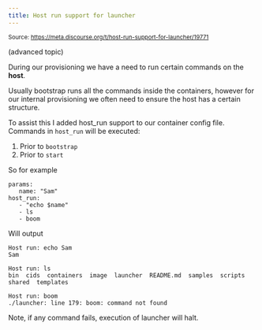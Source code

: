 ```yaml
---
title: Host run support for launcher
---
```


<small class="doc-source">Source: https://meta.discourse.org/t/host-run-support-for-launcher/19771</small>

(advanced topic)

During our provisioning we have a need to run certain commands on the **host**. 

Usually bootstrap runs all the commands inside the containers, however for our internal provisioning we often need to ensure the host has a certain structure. 

To assist this I added host_run support to our container config file. Commands in `host_run` will be executed:

1. Prior to `bootstrap`
2. Prior to `start`

So for example 

```
params:
   name: "Sam"
host_run:
   - "echo $name"
   - ls
   - boom
```

Will output 


    Host run: echo Sam
    Sam
    
    Host run: ls
    bin  cids  containers  image  launcher	README.md  samples  scripts  shared  templates
    
    Host run: boom
    ./launcher: line 179: boom: command not found

Note, if any command fails, execution of launcher will halt.
